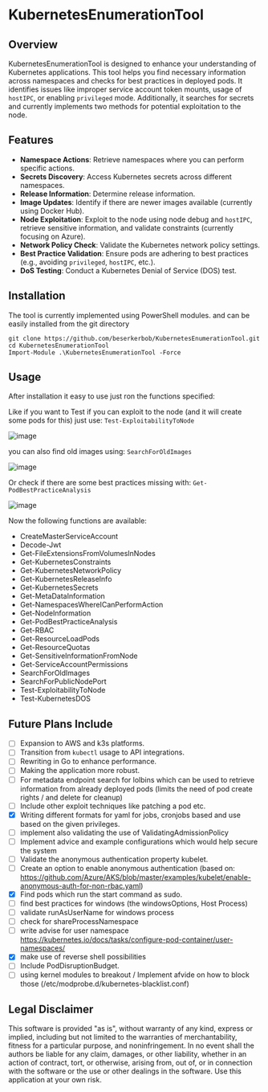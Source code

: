 # KubernetesEnumerationTool

## Overview

KubernetesEnumerationTool is designed to enhance your understanding of Kubernetes applications. This tool helps you find necessary information across namespaces and checks for best practices in deployed pods. It identifies issues like improper service account token mounts, usage of `hostIPC`, or enabling `privileged` mode. Additionally, it searches for secrets and currently implements two methods for potential exploitation to the node.

## Features

- **Namespace Actions**: Retrieve namespaces where you can perform specific actions.
- **Secrets Discovery**: Access Kubernetes secrets across different namespaces.
- **Release Information**: Determine release information.
- **Image Updates**: Identify if there are newer images available (currently using Docker Hub).
- **Node Exploitation**: Exploit to the node using node debug and `hostIPC`, retrieve sensitive information, and validate constraints (currently focusing on Azure).
- **Network Policy Check**: Validate the Kubernetes network policy settings.
- **Best Practice Validation**: Ensure pods are adhering to best practices (e.g., avoiding `privileged`, `hostIPC`, etc.).
- **DoS Testing**: Conduct a Kubernetes Denial of Service (DOS) test.

## Installation

The tool is currently implemented using PowerShell modules.  and can be easily installed from the git directory

```
git clone https://github.com/beserkerbob/KubernetesEnumerationTool.git  
cd KubernetesEnumerationTool
Import-Module .\KubernetesEnumerationTool -Force
```

## Usage

After installation it easy to use just ron the functions specified: 

Like if you want to Test if you can exploit to the node (and it will create some pods for this) just use:
`Test-ExploitabilityToNode`

![image](https://github.com/user-attachments/assets/363b5533-fc59-4e69-a4a0-fc107f3f8101)


you can also find old images using: `SearchForOldImages`

![image](https://github.com/user-attachments/assets/b3e970d1-d05a-41fc-80a2-143eee8fe1f2)


Or check if there are some best practices missing with:
`Get-PodBestPracticeAnalysis`

![image](https://github.com/user-attachments/assets/50463d6f-62fd-4905-9efb-66c8034a4231)


Now the following functions are available:
  - CreateMasterServiceAccount
  - Decode-Jwt
  - Get-FileExtensionsFromVolumesInNodes
  - Get-KubernetesConstraints
  - Get-KubernetesNetworkPolicy
  - Get-KubernetesReleaseInfo
  - Get-KubernetesSecrets
  - Get-MetaDataInformation
  - Get-NamespacesWhereICanPerformAction
  - Get-NodeInformation
  - Get-PodBestPracticeAnalysis
  - Get-RBAC
  - Get-ResourceLoadPods
  - Get-ResourceQuotas
  - Get-SensitiveInformationFromNode
  - Get-ServiceAccountPermissions
  - SearchForOldImages
  - SearchForPublicNodePort
  - Test-ExploitabilityToNode
  - Test-KubernetesDOS

## Future Plans Include

- [ ] Expansion to AWS and k3s platforms.
- [ ] Transition from `kubectl` usage to API integrations.
- [ ] Rewriting in Go to enhance performance.
- [ ] Making the application more robust.
- [ ] For metadata endpoint search for lolbins which can be used to retrieve information from already deployed pods (limits the need of pod create rights / and delete for cleanup)
- [ ] Include other exploit techniques like patching a pod etc.
- [x] Writing different formats for yaml for jobs, cronjobs based and use based on the given privileges.
- [ ] implement also validating the use of ValidatingAdmissionPolicy
- [ ] Implement advice and example configurations which would help secure the system
- [ ] Validate the anonymous authentication property kubelet.
- [ ] Create an option to enable anonymous authentication (based on: https://github.com/Azure/AKS/blob/master/examples/kubelet/enable-anonymous-auth-for-non-rbac.yaml)
 - [x] Find pods which run the start command as sudo.
 - [ ] find best practices for windows (the windowsOptions, Host Process)
 - [ ] validate runAsUserName for windows process
 - [ ] check for shareProcessNamespace
 - [ ] write advise for user namespace https://kubernetes.io/docs/tasks/configure-pod-container/user-namespaces/
 - [x] make use of reverse shell possibilities
 - [ ] Include PodDisruptionBudget.
 - [ ]  using kernel modules to breakout / Implement afvide on how to block those (/etc/modprobe.d/kubernetes-blacklist.conf)

## Legal Disclaimer
This software is provided "as is", without warranty of any kind, express or implied, including but not limited to the warranties of merchantability, fitness for a particular purpose, and noninfringement. In no event shall the authors be liable for any claim, damages, or other liability, whether in an action of contract, tort, or otherwise, arising from, out of, or in connection with the software or the use or other dealings in the software. Use this application at your own risk.
